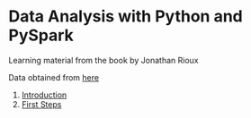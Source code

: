 # Data Analysis with Python and PySpark

Learning material from the book by Jonathan Rioux

Data obtained from [here](https://github.com/jonesberg/DataAnalysisWithPythonAndPySpark)

1. [Introduction](./1_Pyspark_Intro.ipynb)
2. [First Steps](./2_First_Steps.ipynb)